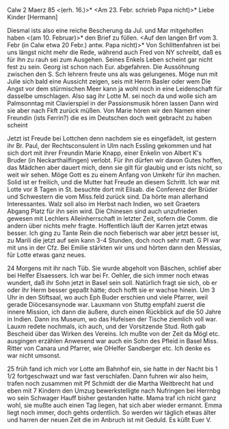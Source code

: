  Calw 2 Maerz 85
 <(erh. 16.)>*
 <Am 23. Febr. schrieb Papa nicht)>*
Liebe Kinder [Hermann]

Diesmal ists also eine reiche Bescherung da Jul. und Mar mitgeholfen haben <(am 10. Februar)>* den Brief zu füllen. <Auf den langen Brf vom 3. Febr (in Calw etwa 20 Febr.) antw. Papa nicht)>* Von Schlittenfahren ist bei uns längst nicht mehr die Rede, während auch Fred von NY schreibt, daß es für ihn zu rauh sei zum Ausgehen. Seines Enkels Leben scheint gar nicht fest zu sein. Georg ist schon nach Eur. abgefahren. Die Aussöhnung zwischen den S. Sch lehrern freute uns als was gelungenes. Möge nun mit Julie sich bald eine Aussicht zeigen, seis mit Herrn Basler oder wem Die Angst vor dem stürmischen Meer kann ja wohl noch in eine Leidenschaft für dasselbe umschlagen. Also sag ihr Lotte M. sei noch da und wolle sich am Palmsonntag mit Clavierspiel in der Passionsmusik hören lassen Dann wird sie aber nach Fkft zurück müßen. Von Marie hören wir den Namen einer Freundin (ists Ferrin?) die es im Deutschen doch weit gebracht zu haben scheint

Jetzt ist Freude bei Lottchen denn nachdem sie es eingefädelt, ist gestern ihr Br. Paul, der Rechtsconsulent in Ulm nach Essling gekommen und hat sich dort mit ihrer Freundin Marie Knapp, einer Enkelin von Albert K's Bruder (in Neckarthailfingen) verlobt. Für ihn dürfen wir davon Gutes hoffen, das Mädchen aber dauert mich, denn sie gilt für glaubig und er ists nicht, so weit wir sehen. Möge Gott es zu einem Anfang von Umkehr für ihn machen. Solid ist er freilich, und die Mutter hat Freude an diesem Schritt. 
Ich war mit Lotte vor 8 Tagen in St. besuchte dort mit Elisab. die Conferenz der Brüder und Schwestern die vom Miss.feld zurück sind. Da hörte man allerhand Interessantes. Walz soll also im Herbst nach Indien, wo seit Graeters Abgang Platz für ihn sein wird. Die Chinesen sind auch unzufrieden gewesen mit Lechlers Alleinherrschaft in letzter Zeit, sofern die Comm. die andern über nichts mehr fragte. Hoffentlich läuft der Karren jetzt etwas besser. Ich ging zu Tante Rein die noch fieberisch war aber jetzt besser ist, zu Marili die jetzt auf sein kann 3-4 Stunden, doch noch sehr matt. G Pl war mit uns in der Cfz. Bei Emilie stärkten wir uns und hörten dann den Messias, für Lotte etwas ganz neues.

24 Morgens mit ihr nach Tüb. Sie wurde abgeholt von Bäschen, schlief aber bei Helfer Elsaessers. Ich war bei Fr. Oehler, die sich immer noch etwas wundert, daß ihr Sohn jetzt in Basel sein soll. Natürlich fragt sie sich, ob er oder ihr Herm besser gepaßt hätte; doch hofft sie er wachse hinein. Um 3 Uhr in den Stiftsaal, wo auch Eph Buder erschien und viele Pfarrer, weil gerade Diöcesansynode war. Lauxmann von Stuttg empfahl zuerst die innere Mission, ich dann die äußere, durch einen Rückblick auf die 50 Jahre in Indien. Dann ins Museum, wo das Hufeisen der Tische ziemlich voll war. Lauxm redete nochmals, ich auch, und der Vorsitzende Stud. Roth gab Bescheid über das Wirken des Vereins. Ich mußte von der Zeit da Mögl etc. ausgingen erzählen Anwesend war auch ein Sohn des Pfleid in Basel Miss. Ritter von Canara und Pfarrer, wie OHelfer Sandberger etc. Ich denke es war nicht umsonst.

25 früh fand ich mich vor Lotte am Bahnhof ein, sie hatte in der Nacht bis 1 1/2 fortgeschwazt und war fast verschlafen. Dann fuhren wir also heim, trafen noch zusammen mit Pf Schmidt der die Martha Weitbrecht hat und eben mit 7 Kindern den Umzug bewerkstelligte nach Nufringen bei Herrnbg wo sein Schwager Hauff bisher gestanden hatte. Mama traf ich nicht ganz wohl, sie mußte auch einen Tag liegen, hat sich aber wieder ermannt. Emma liegt noch immer, doch gehts ordentlich. So werden wir täglich etwas älter und harren der neuen Zeit die im Anbruch ist mit Geduld.
 Es küßt Euer V.
